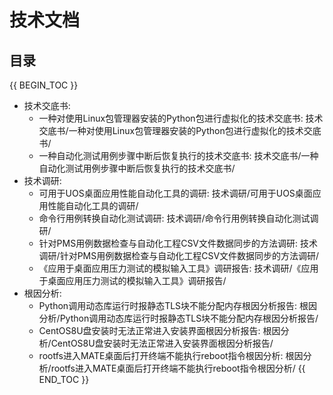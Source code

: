 # 技术文档

## 目录

{{ BEGIN_TOC }}
- 技术交底书:
  - 一种对使用Linux包管理器安装的Python包进行虚拟化的技术交底书: 技术交底书/一种对使用Linux包管理器安装的Python包进行虚拟化的技术交底书/
  - 一种自动化测试用例步骤中断后恢复执行的技术交底书: 技术交底书/一种自动化测试用例步骤中断后恢复执行的技术交底书/
- 技术调研:
  - 可用于UOS桌面应用性能自动化工具的调研: 技术调研/可用于UOS桌面应用性能自动化工具的调研/
  - 命令行用例转换自动化测试调研: 技术调研/命令行用例转换自动化测试调研/
  - 针对PMS用例数据检查与自动化工程CSV文件数据同步的方法调研: 技术调研/针对PMS用例数据检查与自动化工程CSV文件数据同步的方法调研/
  - 《应用于桌面应用压力测试的模拟输入工具》调研报告: 技术调研/《应用于桌面应用压力测试的模拟输入工具》调研报告/
- 根因分析:
  - Python调用动态库运行时报静态TLS块不能分配内存根因分析报告: 根因分析/Python调用动态库运行时报静态TLS块不能分配内存根因分析报告/
  - CentOS8U盘安装时无法正常进入安装界面根因分析报告: 根因分析/CentOS8U盘安装时无法正常进入安装界面根因分析报告/
  - rootfs进入MATE桌面后打开终端不能执行reboot指令根因分析: 根因分析/rootfs进入MATE桌面后打开终端不能执行reboot指令根因分析/
{{ END_TOC }}